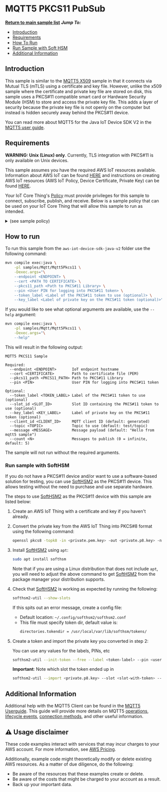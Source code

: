 # MQTT5 PKCS11 PubSub

[**Return to main sample list**](../../README.md)
*__Jump To:__*
* [Introduction](#introduction)
* [Requirements](#requirements)
* [How To Run](#how-to-run)
* [Run Sample with Soft HSM](#run-sample-with-softhsm)
* [Additional Information](#additional-information)

## Introduction
This sample is similar to the [MQTT5 X509](../mqtt5x509/README.md) sample in that it connects via Mutual TLS (mTLS) using a certificate and key file. However, unlike the x509 sample where the certificate and private key file are stored on disk, this sample uses a PKCS#11 compatible smart card or Hardware Security Module (HSM) to store and access the private key file. This adds a layer of security because the private key file is not openly on the computer but instead is hidden securely away behind the PKCS#11 device.

You can read more about MQTT5 for the Java IoT Device SDK V2 in the [MQTT5 user guide](../../../documents/MQTT5_Userguide.md).

## Requirements

**WARNING: Unix (Linux) only**. Currently, TLS integration with PKCS#11 is only available on Unix devices.

This sample assumes you have the required AWS IoT resources available. Information about AWS IoT can be found [HERE](https://docs.aws.amazon.com/iot/latest/developerguide/what-is-aws-iot.html) and instructions on creating AWS IoT resources (AWS IoT Policy, Device Certificate, Private Key) can be found [HERE](https://docs.aws.amazon.com/iot/latest/developerguide/create-iot-resources.html).

Your IoT Core Thing's [Policy](https://docs.aws.amazon.com/iot/latest/developerguide/iot-policies.html) must provide privileges for this sample to connect, subscribe, publish, and receive. Below is a sample policy that can be used on your IoT Core Thing that will allow this sample to run as intended.

<details>
<summary>(see sample policy)</summary>
<pre>
{
  "Version": "2012-10-17",
  "Statement": [
    {
      "Effect": "Allow",
      "Action": [
        "iot:Publish",
        "iot:Receive"
      ],
      "Resource": [
        "arn:aws:iot:<b>region</b>:<b>account</b>:topic/test/topic"
      ]
    },
    {
      "Effect": "Allow",
      "Action": [
        "iot:Subscribe"
      ],
      "Resource": [
        "arn:aws:iot:<b>region</b>:<b>account</b>:topicfilter/test/topic"
      ]
    },
    {
      "Effect": "Allow",
      "Action": [
        "iot:Connect"
      ],
      "Resource": [
        "arn:aws:iot:<b>region</b>:<b>account</b>:client/mqtt5-sample-*"
      ]
    }
  ]
}
</pre>

Replace with the following with the data from your AWS account:
* `<region>`: The AWS IoT Core region where you created your AWS IoT Core thing you wish to use with this sample. For example `us-east-1`.
* `<account>`: Your AWS IoT Core account ID. This is the set of numbers in the top right next to your AWS account name when using the AWS IoT Core website.

Note that in a real application, you may want to avoid the use of wildcards in your ClientID or use them selectively. Please follow best practices when working with AWS on production applications using the SDK. Also, for the purposes of this sample, please make sure your policy allows a client ID of `mqtt5-sample-*` to connect or use `--client_id <client ID here>` to send the client ID your policy supports.

</details>

## How to run

To run this sample from the `aws-iot-device-sdk-java-v2` folder use the following command:

```sh
mvn compile exec:java \
    -pl samples/Mqtt/Mqtt5Pkcs11 \
    -Dexec.args="\
    --endpoint <ENDPOINT> \
    --cert <PATH TO CERTIFICATE> \
    --pkcs11_path <Path to PKCS#11 Library> \
    --pin <User PIN for logging into PKCS#11 token> \
    --token_label <Label of the PKCS#11 token to use (optional)> \
    --key_label <Label of private key on the PKCS#11 token (optional)>"
```

If you would like to see what optional arguments are available, use the `--help` argument:
```sh
mvn compile exec:java \
    -pl samples/Mqtt/Mqtt5Pkcs11 \
    -Dexec.args="\
    --help"
```

This will result in the following output:
```
MQTT5 PKCS11 Sample

Required:
  --endpoint <ENDPOINT>       IoT endpoint hostname
  --cert <CERTIFICATE>        Path to certificate file (PEM)
  --pkcs11_path <PKCS11_PATH> Path to PKCS#11 Library
  --pin <PIN>                 User PIN for logging into PKCS#11 token

Optional:
  --token_label <TOKEN_LABEL> Label of the PKCS#11 token to use (optional)
  --slot_id <SLOT_ID>         Slot ID containing the PKCS#11 token to use (optional)
  --key_label <KEY_LABEL>     Label of private key on the PKCS#11 token (optional)
  --client_id <CLIENT_ID>     MQTT client ID (default: generated)
  --topic <TOPIC>             Topic to use (default: test/topic)
  --message <MESSAGE>         Message payload (default: "Hello from mqtt5 sample")
  --count <N>                 Messages to publish (0 = infinite, default: 5)
```

The sample will not run without the required arguments.

### Run sample with SoftHSM

If you do not have a PKCS#11 device and/or want to use a software-based solution for testing, you can use [SoftHSM2](https://www.opendnssec.org/softhsm/) as the PKCS#11 device. This allows testing without the need to purchase and use separate hardware.

The steps to use [SoftHSM2](https://www.opendnssec.org/softhsm/) as the PKCS#11 device with this sample are listed below:

1. Create an AWS IoT Thing with a certificate and key if you haven't already.

2. Convert the private key from the AWS IoT Thing into PKCS#8 format using the following command:

    ```sh
    openssl pkcs8 -topk8 -in <private.pem.key> -out <private.p8.key> -nocrypt
    ```

3. Install [SoftHSM2](https://www.opendnssec.org/softhsm/) using `apt`:

    ```sh
    sudo apt install softhsm
    ```

    Note that if you are using a Linux distribution that does not include `apt`, you will need to
    adjust the above command to get [SoftHSM2](https://www.opendnssec.org/softhsm/) from the package manager your distribution supports.

4. Check that [SoftHSM2](https://www.opendnssec.org/softhsm/) is working as expected by running the following:

    ```sh
    softhsm2-util --show-slots
    ```

    If this spits out an error message, create a config file:
    *   Default location: `~/.config/softhsm2/softhsm2.conf`
    *   This file must specify token dir, default value is:
        ```sh
        directories.tokendir = /usr/local/var/lib/softhsm/tokens/
        ```

5. Create a token and import the private key you converted in step 2:

    You can use any values for the labels, PINs, etc

    ```sh
    softhsm2-util --init-token --free --label <token-label> --pin <user-pin> --so-pin <so-pin>
    ```

    **Important**: Note which slot the token ended up in

    ```sh
    softhsm2-util --import <private.p8.key> --slot <slot-with-token> --label <key-label> --id <hex-chars> --pin <user-pin>
    ```

## Additional Information
Additional help with the MQTT5 Client can be found in the [MQTT5 Userguide](../../../documents/MQTT5_Userguide.md). This guide will provide more details on MQTT5 [operations](../../../documents/MQTT5_Userguide.md#client-operations), [lifecycle events](../../../documents/MQTT5_Userguide.md#lifecycle-management), [connection methods](../../../documents/MQTT5_Userguide.md#how-to-setup-mqtt5-builder-based-on-desired-connection-method), and other useful information.

## ⚠️ Usage disclaimer

These code examples interact with services that may incur charges to your AWS account. For more information, see [AWS Pricing](https://aws.amazon.com/pricing/).

Additionally, example code might theoretically modify or delete existing AWS resources. As a matter of due diligence, do the following:

- Be aware of the resources that these examples create or delete.
- Be aware of the costs that might be charged to your account as a result.
- Back up your important data.
